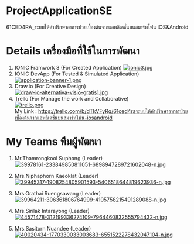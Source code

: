 # ProjectApplicationSE
61CED4RA_ระบบให้คําปรึกษาอาการป่วยเบื้องต้นจากแอพลิเคชั่นบนสมาร์ทโฟน iOS&Android

# Details เครื่องมือที่ใช้ในการพัฒนา <br/>
   1. IONIC Framwork 3 (For Created Application) 
   [![ionic3.jpg](https://i.postimg.cc/rsfBGDpb/ionic3.jpg)](https://postimg.cc/zHR28XKS)</center><br/>               
   2. IONIC DevApp (For Tested & Simulated Application)<br/>
   [![application-banner-1.png](https://i.postimg.cc/g21nqJXn/application-banner-1.png)](https://postimg.cc/Xrcjnngb)<br/> 
   3. Draw.io (For Creative Design)<br/>
   [![draw-io-alternativa-visio-gratis1.jpg](https://i.postimg.cc/VvMRm6ST/draw-io-alternativa-visio-gratis1.jpg)](https://postimg.cc/CnhD4wsH)<br/>
   4. Trello (For Manage the work and Collaborative)<br/>
   [![trello.png](https://i.postimg.cc/76YKkwDM/trello.png)](https://postimg.cc/Ff8ybtY7)<br/>
   My Link : https://trello.com/b/dTkVFyRq/61ced4raระบบให้คําปรึกษาอาการป่วยเบื้องต้นจากแอพลิเคชั่นบนสมาร์ทโฟน-iosandroid<br/>

# My Teams ทีมผู้พัฒนา</b>
   1. Mr.Thamrongkool Suphong (Leader)<br/>
[![39978161-233849850811051-6898947289721602048-n.jpg](https://i.postimg.cc/sXCPKzH4/39978161-233849850811051-6898947289721602048-n.jpg)](https://postimg.cc/jWvJdpbD)<br/>

   2. Mrs.Niphaphorn Kaeoklat (Leader)<br/>
[![39945317-1908254805901593-5406518644819623936-n.jpg](https://i.postimg.cc/h4dvcxjv/39945317-1908254805901593-5406518644819623936-n.jpg)](https://postimg.cc/K4mx51th)<br/>

   3. Mrs.Orathai Ruengsawang (Leader)<br/>
[![39964211-306361806764999-4105758215491289088-n.jpg](https://i.postimg.cc/q7qBY6Sk/39964211-306361806764999-4105758215491289088-n.jpg)](https://postimg.cc/B8WGPbJy)<br/>

   4. Mrs.Sirilak Intarayong (Leader)<br/>
[![44571478-312199336274109-7964460832555794432-n.jpg](https://i.postimg.cc/QtXzSvMw/44571478-312199336274109-7964460832555794432-n.jpg)](https://postimg.cc/hJ5MtyT1)<br/>

   5. Mrs.Sasitorn Nuandee (Leader)<br/>
[![40020434-1770330033003683-6551522278432047104-n.jpg](https://i.postimg.cc/KjSZRqzz/40020434-1770330033003683-6551522278432047104-n.jpg)](https://postimg.cc/hzsFY0VW)<br/>
  
  


  
